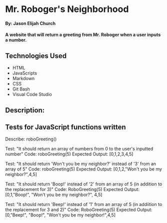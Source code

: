 # Mr. Roboger's Neighborhood

#### By: Jason Elijah Church

#### A website that will return a greeting from Mr. Roboger when a user inputs a number.

## Technologies Used

* HTML
* JavaScripts
* Markdown
* CSS
* Git Bash
* Visual Code Studio

## Description:

## Tests for JavaScript functions written

Describe: roboGreeting()

Test: "It should return an array of numbers from 0 to the user's inputted number"
Code: roboGreeting(5)
Expected Output: [0,1,2,3,4,5]

Test: "It should return 'Won't you be my neighbor?' instead of '3' from an array of 5"
Code: roboGreeting(5)
Expected Output: [0,1,2,"Won't you be my neighbor?",4,5]

Test: "It should return 'Boop!' instead of '2' from an array of 5 (in addition to  the replacement for 3)"
Code: RoboGreeting(5)
Expected Output: [0,1,"Boop!", "Won't you be my neighbor?", 4,5]

Test: "It should return 'Beep!' instead of '1' from an array of 5 (in addiition to the replacement for 3 and 2)"
Code: RoboGreeting(5)
Expected Output: [0,"Beep!", "Boop!", "Won't you be my neighbor!",4,5]